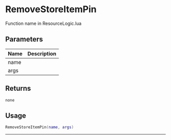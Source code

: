 # RemoveStoreItemPin

Function name in ResourceLogic.lua

## Parameters

| Name | Description |
| ---- | ----------- |
| name |             |
| args |             |

## Returns

`none`

## Usage

```lua
RemoveStoreItemPin(name, args)
```

---

